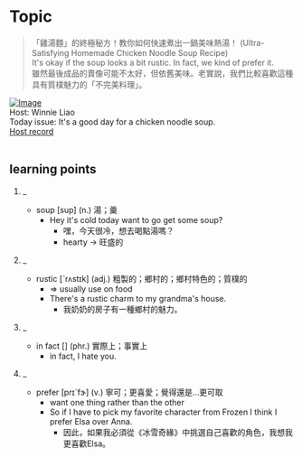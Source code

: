 # Topic

> 「雞湯麵」的終極秘方！教你如何快速煮出一鍋美味熱湯！ (Ultra-Satisfying Homemade Chicken Noodle Soup Recipe) <br>
> It's okay if the soup looks a bit rustic. In fact, we kind of prefer it. <br>
> 雖然最後成品的賣像可能不太好，但依舊美味。老實說，我們比較喜歡這種具有質樸魅力的「不完美料理」。 <br>

[![Image](https://cdn.voicetube.com/assets/thumbnails/o91gT73mQhg.jpg)](https://www.youtube.com/embed/o91gT73mQhg?rel=0&showinfo=0&cc_load_policy=0&controls=1&autoplay=1&iv_load_policy=3&playsinline=1&wmode=transparent&start=27&end=32&enablejsapi=1&origin=https://tw.voicetube.com&widgetid=1)<br>
Host: Winnie Liao
<br>Today issue: It's a good day for a chicken noodle soup.
<br>
[Host record](https://cdn.voicetube.com/tmp/everyday_records/callmeboss901/3724.mp3)
<br><br>
## learning points
1. _
	* soup [sup] (n.) 湯；羹
		- Hey it's cold today want to go get some soup?
			+ 嘿，今天很冷，想去喝點湯嗎？
			+ hearty -> 旺盛的

2. _
	* rustic [ˋrʌstɪk] (adj.) 粗製的；鄉村的；鄉村特色的；質樸的
		- => usually use on food
		- There's a rustic charm to my grandma's house.
			+ 我奶奶的房子有一種鄉村的魅力。

3. _
	* in fact [] (phr.) 實際上；事實上
		- in fact, I hate you.

4. _
	* prefer [prɪˋfɝ] (v.) 寧可；更喜愛；覺得還是…更可取
		- want one thing rather than the other
		- So if I have to pick my favorite character from Frozen I think I prefer Elsa over Anna.
			+ 因此，如果我必須從《冰雪奇緣》中挑選自己喜歡的角色，我想我更喜歡Elsa。
